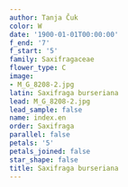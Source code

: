 ```yaml
---
author: Tanja Čuk
color: W
date: '1900-01-01T00:00:00'
f_end: '7'
f_start: '5'
family: Saxifragaceae
flower_type: C
image:
- M_G_8208-2.jpg
latin: Saxifraga burseriana
lead: M_G_8208-2.jpg
lead_sample: false
name: index.en
order: Saxifraga
parallel: false
petals: '5'
petals_joined: false
star_shape: false
title: Saxifraga burseriana
---
```

